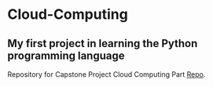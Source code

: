 # Cloud-Computing
## My first project in learning the Python programming language
Repository for Capstone Project Cloud Computing Part [Repo](https://github.com/BATIN-CO/Cloud-Computing/tree/modelapi).
